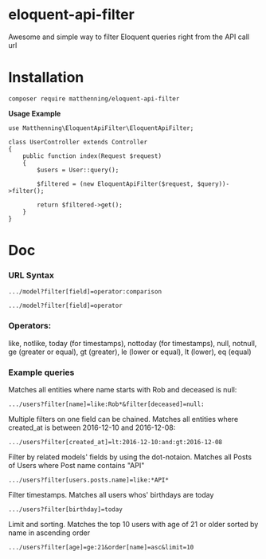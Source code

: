 # eloquent-api-filter
Awesome and simple way to filter Eloquent queries right from the API call url


# Installation
```
composer require matthenning/eloquent-api-filter
```

**Usage Example**
```
use Matthenning\EloquentApiFilter\EloquentApiFilter;

class UserController extends Controller
{    
    public function index(Request $request)
    {
        $users = User::query();
        
        $filtered = (new EloquentApiFilter($request, $query))->filter();
        
        return $filtered->get();
    }
}
```

# Doc

### URL Syntax
`.../model?filter[field]=operator:comparison`

`.../model?filter[field]=operator`

### Operators:
like, notlike, today (for timestamps), nottoday (for timestamps), null, notnull,
ge (greater or equal), gt (greater), le (lower or equal), lt (lower), eq (equal)

### Example queries

Matches all entities where name starts with Rob and deceased is null:

`.../users?filter[name]=like:Rob*&filter[deceased]=null:`


Multiple filters on one field can be chained.
Matches all entities where created_at is between 2016-12-10 and 2016-12-08:

`.../users?filter[created_at]=lt:2016-12-10:and:gt:2016-12-08`


Filter by related models' fields by using the dot-notaion.
Matches all Posts of Users where Post name contains "API"

`.../users?filter[users.posts.name]=like:*API*`


Filter timestamps.
Matches all users whos' birthdays are today
```
.../users?filter[birthday]=today
```


Limit and sorting.
Matches the top 10 users with age of 21 or older sorted by name in ascending order
```
.../users?filter[age]=ge:21&order[name]=asc&limit=10
```
